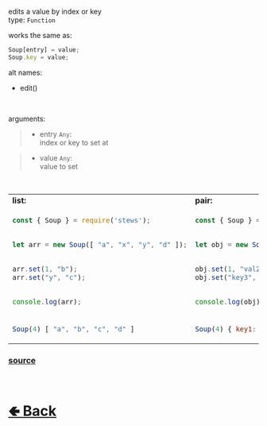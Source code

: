 edits a value by index or key<br>
type: `Function`

works the same as:
```js
Soup[entry] = value;
Soup.key = value;
```

alt names:
- edit()

<br>

arguments:
> - entry `Any`:<br>
> index or key to set at

> - value `Any`:<br>
> value to set

<br>

<table>
<tr>
<td> <b>list:</b> </td> <td> <b>pair:</b> </td>
</tr>
<tr>
<td>

```js
const { Soup } = require('stews');


let arr = new Soup([ "a", "x", "y", "d" ]);


arr.set(1, "b");
arr.set("y", "c");


console.log(arr);
```

</td>
<td>

```js
const { Soup } = require('stews');


let obj = new Soup({ key1: "val1", key2: "valX", key3: "valY", key4: "val4" });


obj.set(1, "val2");
obj.set("key3", "val3");


console.log(obj);
```

</td>
<tr>
<td>

```js
Soup(4) [ "a", "b", "c", "d" ]
```

</td>
<td>

```js
Soup(4) { key1: "val1", key2: "val2", key3: "val3", key4: "val4" }
```

</td>
</table>

### [source](https://github.com/shysolocup/stews/blob/main/src/Soup/functions/set.js)

<br> <h1> [🢀 Back](https://github.com/shysolocup/stews/wiki/Soup-methods) </h1>